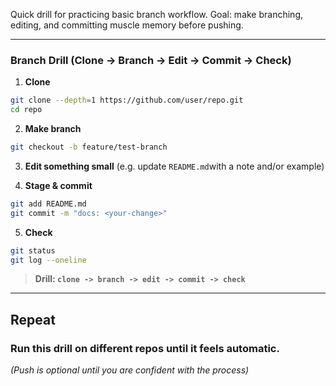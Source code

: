 Quick drill for practicing basic branch workflow. Goal: make branching, editing, and committing muscle memory before pushing.

---
### **Branch Drill (Clone -> Branch -> Edit -> Commit -> Check)**

1. **Clone**
```bash
git clone --depth=1 https://github.com/user/repo.git
cd repo
```

2. **Make branch**
```bash
git checkout -b feature/test-branch
```

3. **Edit something small**
(e.g. update `README.md`with a note and/or example)

4. **Stage & commit**
```bash
git add README.md
git commit -m "docs: <your-change>"
```

5. **Check**
```bash
git status
git log --oneline
```

>**Drill: `clone -> branch -> edit -> commit -> check`**

---
## **Repeat**
### Run this drill on different repos until it feels automatic.

*(Push is optional until you are confident with the process)*
